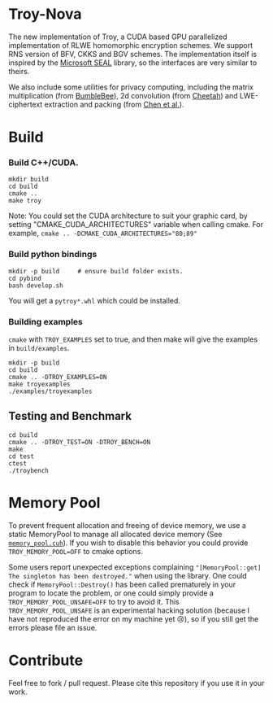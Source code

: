 # Troy-Nova

The new implementation of Troy, a CUDA based GPU parallelized implementation of RLWE homomorphic encryption schemes. We support RNS version of BFV, CKKS and BGV schemes. The implementation itself is inspired by the [Microsoft SEAL](https://github.com/microsoft/SEAL) library, so the interfaces are very similar to theirs. 

We also include some utilities for privacy computing, including the matrix multiplication (from [BumbleBee](https://eprint.iacr.org/2023/1678)), 2d convolution (from [Cheetah](https://www.usenix.org/system/files/sec22-huang-zhicong.pdf)) and LWE-ciphertext extraction and packing (from [Chen et al.](https://eprint.iacr.org/2020/015.pdf)).

# Build

### Build C++/CUDA.

```
mkdir build
cd build
cmake ..
make troy
```

Note: You could set the CUDA architecture to suit your graphic card, by setting "CMAKE_CUDA_ARCHITECTURES" variable when calling cmake. For example, `cmake .. -DCMAKE_CUDA_ARCHITECTURES="80;89"`

### Build python bindings

```
mkdir -p build     # ensure build folder exists.
cd pybind
bash develop.sh
```

You will get a `pytroy*.whl` which could be installed.

### Building examples

`cmake` with `TROY_EXAMPLES` set to true, and then make will give the examples in `build/examples`.

```
mkdir -p build
cd build
cmake .. -DTROY_EXAMPLES=ON
make troyexamples
./examples/troyexamples
```

## Testing and Benchmark

```
cd build
cmake .. -DTROY_TEST=ON -DTROY_BENCH=ON
make
cd test
ctest
./troybench
```

# Memory Pool

To prevent frequent allocation and freeing of device memory, we use a static MemoryPool to manage all allocated device memory (See [`memory_pool.cuh`](src/utils/memory_pool.cuh)). If you wish to disable this behavior you could provide `TROY_MEMORY_POOL=OFF` to cmake options. 

Some users report unexpected exceptions complaining `"[MemoryPool::get] The singleton has been destroyed."` when using the library. One could check if `MemoryPool::Destroy()` has been called prematurely in your program to locate the problem, or one could simply provide a `TROY_MEMORY_POOL_UNSAFE=OFF` to try to avoid it. This `TROY_MEMORY_POOL_UNSAFE` is an experimental hacking solution (because I have not reproduced the error on my machine yet 😢), so if you still get the errors please file an issue.

# Contribute
Feel free to fork / pull request.
Please cite this repository if you use it in your work.